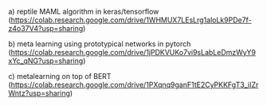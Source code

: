 a) reptile MAML algorithm in keras/tensorflow (https://colab.research.google.com/drive/1WHMUX7LEsLrg1aloLk9PDe7f-z4o37V4?usp=sharing)


b) meta learning using prototypical networks in pytorch (https://colab.research.google.com/drive/1jPDKVUKo7vi9sLabLeDmzWyY9xYc_qNG?usp=sharing)


c) metalearning on top of BERT (https://colab.research.google.com/drive/1PXqnq9ganF1tE2CyPKKFgT3_iIZrWntz?usp=sharing)

